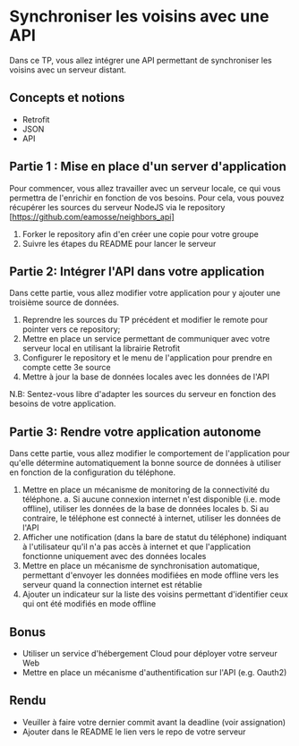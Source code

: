 # Synchroniser les voisins avec une API 

Dans ce TP, vous allez intégrer une API permettant de synchroniser les voisins avec un serveur distant. 

## Concepts et notions 
- Retrofit
- JSON
- API

## Partie 1 : Mise en place d'un server d'application 
Pour commencer, vous allez travailler avec un serveur locale, ce qui vous permettra de l'enrichir en fonction de vos besoins. 
Pour cela, vous pouvez récupérer les sources du serveur NodeJS via le repository [https://github.com/eamosse/neighbors_api]

1. Forker le repository afin d'en créer une copie pour votre groupe
2. Suivre les étapes du README pour lancer le serveur

## Partie 2: Intégrer l'API dans votre application 
Dans cette partie, vous allez modifier votre application pour y ajouter une troisième source de données. 

1. Reprendre les sources du TP précédent et modifier le remote pour pointer vers ce repository;
2. Mettre en place un service permettant de communiquer avec votre serveur local en utilisant la librairie Retrofit
3. Configurer le repository et le menu de l'application pour prendre en compte cette 3e source
4. Mettre à jour la base de données locales avec les données de l'API

N.B: Sentez-vous libre d'adapter les sources du serveur en fonction des besoins de votre application. 

## Partie 3: Rendre votre application autonome 
Dans cette partie, vous allez modifier le comportement de l'application pour qu'elle détermine automatiquement la bonne source de données à utiliser en fonction de la configuration du téléphone. 

1. Mettre en place un mécanisme de monitoring de la connectivité du téléphone.
   a. Si aucune connexion internet n'est disponible (i.e. mode offline), utiliser les données de la base de données locales
   b. Si au contraire, le téléphone est connecté à internet, utiliser les données de l'API
2. Afficher une notification (dans la bare de statut du téléphone) indiquant à l'utilisateur qu'il n'a pas accès à internet et que l'application fonctionne uniquement avec des données locales
3. Mettre en place un mécanisme de synchronisation automatique, permettant d'envoyer les données modifiées en mode offline vers les serveur quand la connection internet est rétablie
4. Ajouter un indicateur sur la liste des voisins permettant d'identifier ceux qui ont été modifiés en mode offline

## Bonus 
- Utiliser un service d'hébergement Cloud pour déployer votre serveur Web
- Mettre en place un mécanisme d'authentification sur l'API (e.g. Oauth2)

## Rendu
- Veuiller à faire votre dernier commit avant la deadline (voir assignation)
- Ajouter dans le README le lien vers le repo de votre serveur 
